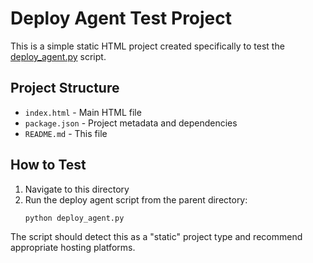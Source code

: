 # Deploy Agent Test Project

This is a simple static HTML project created specifically to test the [deploy_agent.py](file:///D:/programs/Python/Ollama/deploy_agent.py) script.

## Project Structure

- `index.html` - Main HTML file
- `package.json` - Project metadata and dependencies
- `README.md` - This file

## How to Test

1. Navigate to this directory
2. Run the deploy agent script from the parent directory:
   ```
   python deploy_agent.py
   ```

The script should detect this as a "static" project type and recommend appropriate hosting platforms.